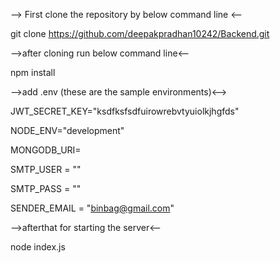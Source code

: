 --> First clone the repository by below command line <--


git clone https://github.com/deepakpradhan10242/Backend.git



-->after cloning run below command line<--


npm install 

-->add .env (these are the sample environments)<-->


JWT_SECRET_KEY="ksdfksfsdfuirowrebvtyuiolkjhgfds"


NODE_ENV="development"


MONGODB_URI=


SMTP_USER = ""


SMTP_PASS = ""


SENDER_EMAIL = "binbag@gmail.com"


-->afterthat for starting the server<--


node index.js
